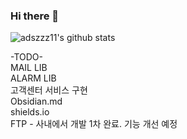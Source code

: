 ### Hi there 👋

<!--
**adszzz11/adszzz11** is a ✨ _special_ ✨ repository because its `README.md` (this file) appears on your GitHub profile.

Here are some ideas to get you started:

- 🔭 I’m currently working on ...
- 🌱 I’m currently learning ...
- 👯 I’m looking to collaborate on ...
- 🤔 I’m looking for help with ...
- 💬 Ask me about ...
- 📫 How to reach me: ...
- 😄 Pronouns: ...
- ⚡ Fun fact: ...
-->
![adszzz11's github stats](https://github-readme-stats.vercel.app/api?username=adszzz11&show_icons=true)


-TODO-<br>
MAIL LIB<br>
ALARM LIB<br>
고객센터 서비스 구현<br>
Obsidian.md<br>
shields.io<br>
FTP - 사내에서 개발 1차 완료. 기능 개선 예정<br>
